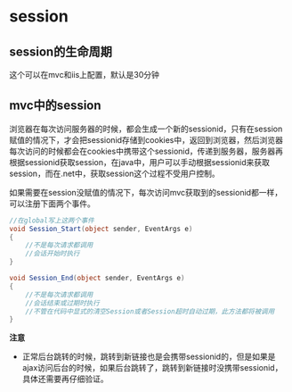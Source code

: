 # session
## session的生命周期
这个可以在mvc和iis上配置，默认是30分钟
## mvc中的session
浏览器在每次访问服务器的时候，都会生成一个新的sessionid，只有在session赋值的情况下，才会把sessionid存储到cookies中，返回到浏览器，然后浏览器每次访问的时候都会在cookies中携带这个sessionid，传递到服务器，服务器再根据sessionid获取session，在java中，用户可以手动根据sessionid来获取session，而在.net中，获取session这个过程不受用户控制。

如果需要在session没赋值的情况下，每次访问mvc获取到的sessionid都一样，可以注册下面两个事件。
```csharp
//在global写上这两个事件
void Session_Start(object sender, EventArgs e)
{
    //不是每次请求都调用
    //会话开始时执行
}

void Session_End(object sender, EventArgs e)
{
    //不是每次请求都调用
    //会话结束或过期时执行
    //不管在代码中显式的清空Session或者Session超时自动过期，此方法都将被调用
}
```

**注意**

* 正常后台跳转的时候，跳转到新链接也是会携带sessionid的，但是如果是ajax访问后台的时候，如果后台跳转了，跳转到新链接时没携带sessionid，具体还需要再仔细验证。 